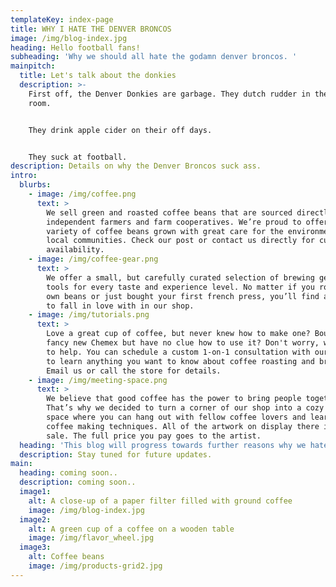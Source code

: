 ```yaml
---
templateKey: index-page
title: WHY I HATE THE DENVER BRONCOS
image: /img/blog-index.jpg
heading: Hello football fans!
subheading: 'Why we should all hate the godamn denver broncos. '
mainpitch:
  title: Let's talk about the donkies
  description: >-
    First off, the Denver Donkies are garbage. They dutch rudder in the locker
    room. 


    They drink apple cider on their off days.


    They suck at football. 
description: Details on why the Denver Broncos suck ass.
intro:
  blurbs:
    - image: /img/coffee.png
      text: >
        We sell green and roasted coffee beans that are sourced directly from
        independent farmers and farm cooperatives. We’re proud to offer a
        variety of coffee beans grown with great care for the environment and
        local communities. Check our post or contact us directly for current
        availability.
    - image: /img/coffee-gear.png
      text: >
        We offer a small, but carefully curated selection of brewing gear and
        tools for every taste and experience level. No matter if you roast your
        own beans or just bought your first french press, you’ll find a gadget
        to fall in love with in our shop.
    - image: /img/tutorials.png
      text: >
        Love a great cup of coffee, but never knew how to make one? Bought a
        fancy new Chemex but have no clue how to use it? Don't worry, we’re here
        to help. You can schedule a custom 1-on-1 consultation with our baristas
        to learn anything you want to know about coffee roasting and brewing.
        Email us or call the store for details.
    - image: /img/meeting-space.png
      text: >
        We believe that good coffee has the power to bring people together.
        That’s why we decided to turn a corner of our shop into a cozy meeting
        space where you can hang out with fellow coffee lovers and learn about
        coffee making techniques. All of the artwork on display there is for
        sale. The full price you pay goes to the artist.
  heading: 'This blog will progress towards further reasons why we hate the donkies. '
  description: Stay tuned for future updates.
main:
  heading: coming soon..
  description: coming soon..
  image1:
    alt: A close-up of a paper filter filled with ground coffee
    image: /img/blog-index.jpg
  image2:
    alt: A green cup of a coffee on a wooden table
    image: /img/flavor_wheel.jpg
  image3:
    alt: Coffee beans
    image: /img/products-grid2.jpg
---
```


